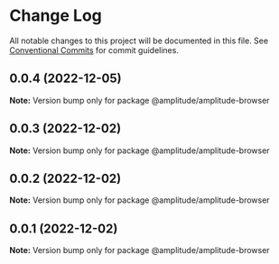 # Change Log

All notable changes to this project will be documented in this file.
See [Conventional Commits](https://conventionalcommits.org) for commit guidelines.

## 0.0.4 (2022-12-05)

**Note:** Version bump only for package @amplitude/amplitude-browser





## 0.0.3 (2022-12-02)

**Note:** Version bump only for package @amplitude/amplitude-browser





## 0.0.2 (2022-12-02)

**Note:** Version bump only for package @amplitude/amplitude-browser





## 0.0.1 (2022-12-02)

**Note:** Version bump only for package @amplitude/amplitude-browser
